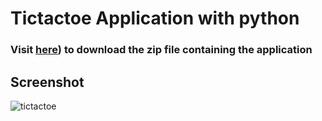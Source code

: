 # Tictactoe Application with python

### Visit [here](https://justondev.vercel.app/zip/Tictactoe.zip)) to download the zip file containing the application

## Screenshot

![tictactoe](https://github.com/justinnonso05/tictactoe/assets/123962732/a372029a-eebf-4b2b-8705-8dcf642e7f3f)
